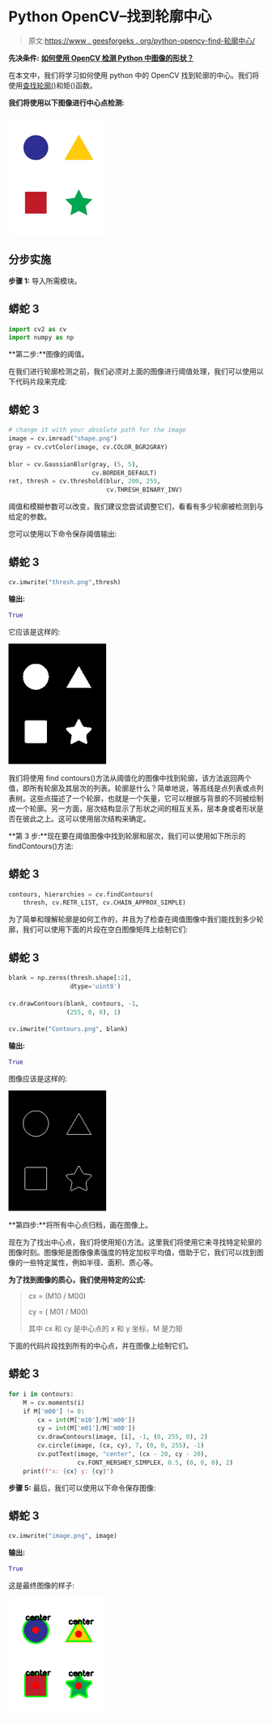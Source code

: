 # Python OpenCV–找到轮廓中心

> 原文:[https://www . geesforgeks . org/python-opencv-find-轮廓中心/](https://www.geeksforgeeks.org/python-opencv-find-center-of-contour/)

**先决条件:** [**如何使用 OpenCV 检测 Python 中图像的形状？**](https://www.geeksforgeeks.org/how-to-detect-shapes-in-images-in-python-using-opencv/)

在本文中，我们将学习如何使用 python 中的 OpenCV 找到轮廓的中心。我们将使用[查找轮廓()](https://www.geeksforgeeks.org/find-and-draw-contours-using-opencv-python/)和矩()函数。

**我们将使用以下图像进行中心点检测:**

![](img/6a0a95a10e7962d68d7ca6cc1e6d99cf.png)

## **分步实施**

**步骤 1:** 导入所需模块。

## 蟒蛇 3

```py
import cv2 as cv
import numpy as np
```

**第二步:**图像的阈值。

在我们进行轮廓检测之前，我们必须对上面的图像进行阈值处理，我们可以使用以下代码片段来完成:

## 蟒蛇 3

```py
# change it with your absolute path for the image
image = cv.imread("shape.png")
gray = cv.cvtColor(image, cv.COLOR_BGR2GRAY)

blur = cv.GaussianBlur(gray, (5, 5),
                       cv.BORDER_DEFAULT)
ret, thresh = cv.threshold(blur, 200, 255,
                           cv.THRESH_BINARY_INV)
```

阈值和模糊参数可以改变，我们建议您尝试调整它们，看看有多少轮廓被检测到与给定的参数。

您可以使用以下命令保存阈值输出:

## 蟒蛇 3

```py
cv.imwrite("thresh.png",thresh)
```

**输出:**

```py
True
```

它应该是这样的:

![](img/1b235c286b43c6731263ce4e3ae7a0a8.png)

我们将使用 find contours()方法从阈值化的图像中找到轮廓，该方法返回两个值，即所有轮廓及其层次的列表。轮廓是什么？简单地说，等高线是点列表或点列表树。这些点描述了一个轮廓，也就是一个矢量，它可以根据与背景的不同被绘制成一个轮廓。另一方面，层次结构显示了形状之间的相互关系，层本身或者形状是否在彼此之上。这可以使用层次结构来确定。

**第 3 步:**现在要在阈值图像中找到轮廓和层次，我们可以使用如下所示的 findContours()方法:

## 蟒蛇 3

```py
contours, hierarchies = cv.findContours(
    thresh, cv.RETR_LIST, cv.CHAIN_APPROX_SIMPLE)
```

为了简单和理解轮廓是如何工作的，并且为了检查在阈值图像中我们能找到多少轮廓，我们可以使用下面的片段在空白图像矩阵上绘制它们:

## 蟒蛇 3

```py
blank = np.zeros(thresh.shape[:2],
                 dtype='uint8')

cv.drawContours(blank, contours, -1,
                (255, 0, 0), 1)

cv.imwrite("Contours.png", blank)
```

**输出:**

```py
True
```

图像应该是这样的:

![](img/46b7a68a8bf986edef6aeff67b98a158.png)

**第四步:**将所有中心点归档，画在图像上。

现在为了找出中心点，我们将使用矩()方法。这里我们将使用它来寻找特定轮廓的图像时刻。图像矩是图像像素强度的特定加权平均值，借助于它，我们可以找到图像的一些特定属性，例如半径、面积、质心等。

**为了找到图像的质心，我们使用特定的公式:**

> cx = (M10 / M00)
> 
> cy = ( M01 / M00)
> 
> 其中 cx 和 cy 是中心点的 x 和 y 坐标，M 是力矩

下面的代码片段找到所有的中心点，并在图像上绘制它们。

## 蟒蛇 3

```py
for i in contours:
    M = cv.moments(i)
    if M['m00'] != 0:
        cx = int(M['m10']/M['m00'])
        cy = int(M['m01']/M['m00'])
        cv.drawContours(image, [i], -1, (0, 255, 0), 2)
        cv.circle(image, (cx, cy), 7, (0, 0, 255), -1)
        cv.putText(image, "center", (cx - 20, cy - 20),
                   cv.FONT_HERSHEY_SIMPLEX, 0.5, (0, 0, 0), 2)
    print(f"x: {cx} y: {cy}")
```

**步骤 5:** 最后，我们可以使用以下命令保存图像:

## 蟒蛇 3

```py
cv.imwrite("image.png", image)
```

**输出:**

```py
True
```

这是最终图像的样子:

![](img/e169bf260768b18b861e463fdb0731fb.png)